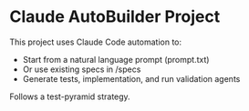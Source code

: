 # Claude AutoBuilder Project

This project uses Claude Code automation to:
- Start from a natural language prompt (prompt.txt)
- Or use existing specs in /specs
- Generate tests, implementation, and run validation agents

Follows a test-pyramid strategy.
